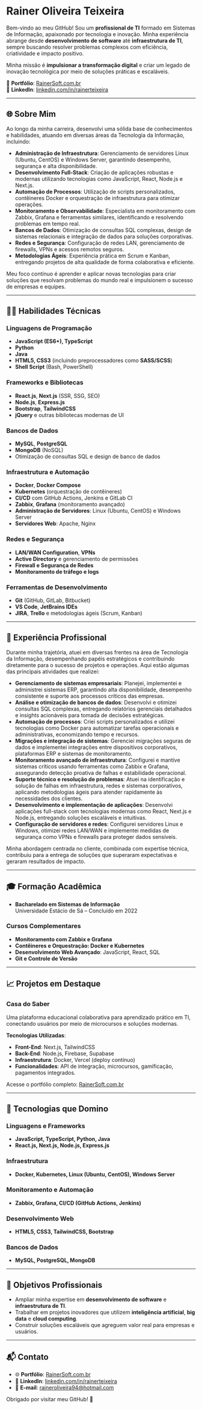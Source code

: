 # Rainer Oliveira Teixeira

Bem-vindo ao meu GitHub! Sou um **profissional de TI** formado em Sistemas de Informação, apaixonado por tecnologia e inovação. Minha experiência abrange desde **desenvolvimento de software** até **infraestrutura de TI**, sempre buscando resolver problemas complexos com eficiência, criatividade e impacto positivo.

Minha missão é **impulsionar a transformação digital** e criar um legado de inovação tecnológica por meio de soluções práticas e escaláveis.

🌟 **Portfólio**: [RainerSoft.com.br](https://www.rainersoft.com.br)  
🌟 **LinkedIn**: [linkedin.com/in/rainerteixeira](https://www.linkedin.com/in/rainerteixeira)

---

## 🌐 Sobre Mim

Ao longo da minha carreira, desenvolvi uma sólida base de conhecimentos e habilidades, atuando em diversas áreas da Tecnologia da Informação, incluindo:

- **Administração de Infraestrutura**: Gerenciamento de servidores Linux (Ubuntu, CentOS) e Windows Server, garantindo desempenho, segurança e alta disponibilidade.
- **Desenvolvimento Full-Stack**: Criação de aplicações robustas e modernas utilizando tecnologias como JavaScript, React, Node.js e Next.js.
- **Automação de Processos**: Utilização de scripts personalizados, contêineres Docker e orquestração de infraestrutura para otimizar operações.
- **Monitoramento e Observabilidade**: Especialista em monitoramento com Zabbix, Grafana e ferramentas similares, identificando e resolvendo problemas em tempo real.
- **Bancos de Dados**: Otimização de consultas SQL complexas, design de sistemas relacionais e integração de dados para soluções corporativas.
- **Redes e Segurança**: Configuração de redes LAN, gerenciamento de firewalls, VPNs e acessos remotos seguros.
- **Metodologias Ágeis**: Experiência prática em Scrum e Kanban, entregando projetos de alta qualidade de forma colaborativa e eficiente.

Meu foco contínuo é aprender e aplicar novas tecnologias para criar soluções que resolvam problemas do mundo real e impulsionem o sucesso de empresas e equipes.

---

## 🧑‍💻 Habilidades Técnicas

### Linguagens de Programação
- **JavaScript (ES6+), TypeScript**
- **Python**
- **Java**
- **HTML5, CSS3** (incluindo preprocessadores como **SASS/SCSS**)
- **Shell Script** (Bash, PowerShell)

### Frameworks e Bibliotecas
- **React.js**, **Next.js** (SSR, SSG, SEO)
- **Node.js**, **Express.js**
- **Bootstrap**, **TailwindCSS**
- **jQuery** e outras bibliotecas modernas de UI

### Bancos de Dados
- **MySQL**, **PostgreSQL**
- **MongoDB** (NoSQL)
- Otimização de consultas SQL e design de banco de dados

### Infraestrutura e Automação
- **Docker**, **Docker Compose**
- **Kubernetes** (orquestração de contêineres)
- **CI/CD** com GitHub Actions, Jenkins e GitLab CI
- **Zabbix**, **Grafana** (monitoramento avançado)
- **Administração de Servidores**: Linux (Ubuntu, CentOS) e Windows Server
- **Servidores Web**: Apache, Nginx

### Redes e Segurança
- **LAN/WAN Configuration**, **VPNs**
- **Active Directory** e gerenciamento de permissões
- **Firewall e Segurança de Redes**
- **Monitoramento de tráfego e logs**

### Ferramentas de Desenvolvimento
- **Git** (GitHub, GitLab, Bitbucket)
- **VS Code**, **JetBrains IDEs**
- **JIRA**, **Trello** e metodologias ágeis (Scrum, Kanban)

---

## 🎯 Experiência Profissional

Durante minha trajetória, atuei em diversas frentes na área de Tecnologia da Informação, desempenhando papéis estratégicos e contribuindo diretamente para o sucesso de projetos e operações. Aqui estão algumas das principais atividades que realizei:

- **Gerenciamento de sistemas empresariais**: Planejei, implementei e administrei sistemas ERP, garantindo alta disponibilidade, desempenho consistente e suporte aos processos críticos das empresas.  
- **Análise e otimização de bancos de dados**: Desenvolvi e otimizei consultas SQL complexas, entregando relatórios gerenciais detalhados e insights acionáveis para tomada de decisões estratégicas.  
- **Automação de processos**: Criei scripts personalizados e utilizei tecnologias como Docker para automatizar tarefas operacionais e administrativas, economizando tempo e recursos.  
- **Migrações e integração de sistemas**: Gerenciei migrações seguras de dados e implementei integrações entre dispositivos corporativos, plataformas ERP e sistemas de monitoramento.  
- **Monitoramento avançado de infraestrutura**: Configurei e mantive sistemas críticos usando ferramentas como Zabbix e Grafana, assegurando detecção proativa de falhas e estabilidade operacional.  
- **Suporte técnico e resolução de problemas**: Atuei na identificação e solução de falhas em infraestrutura, redes e sistemas corporativos, aplicando metodologias ágeis para atender rapidamente às necessidades dos clientes.  
- **Desenvolvimento e implementação de aplicações**: Desenvolvi aplicações full-stack com tecnologias modernas como React, Next.js e Node.js, entregando soluções escaláveis e intuitivas.  
- **Configuração de servidores e redes**: Configurei servidores Linux e Windows, otimizei redes LAN/WAN e implementei medidas de segurança como VPNs e firewalls para proteger dados sensíveis.

Minha abordagem centrada no cliente, combinada com expertise técnica, contribuiu para a entrega de soluções que superaram expectativas e geraram resultados de impacto.

---

## 🎓 Formação Acadêmica

- **Bacharelado em Sistemas de Informação**  
  Universidade Estácio de Sá – Concluído em 2022

### Cursos Complementares
- **Monitoramento com Zabbix e Grafana**  
- **Contêineres e Orquestração: Docker e Kubernetes**  
- **Desenvolvimento Web Avançado**: JavaScript, React, SQL  
- **Git e Controle de Versão**

---

## 📈 Projetos em Destaque

### **Casa do Saber**  
Uma plataforma educacional colaborativa para aprendizado prático em TI, conectando usuários por meio de microcursos e soluções modernas.  

**Tecnologias Utilizadas**:  
- **Front-End**: Next.js, TailwindCSS  
- **Back-End**: Node.js, Firebase, Supabase  
- **Infraestrutura**: Docker, Vercel (deploy contínuo)  
- **Funcionalidades**: API de integração, microcursos, gamificação, pagamentos integrados.

Acesse o portfólio completo: [RainerSoft.com.br](https://www.rainersoft.com.br)

---

## 🚀 Tecnologias que Domino

### Linguagens e Frameworks
- **JavaScript, TypeScript, Python, Java**
- **React.js, Next.js, Node.js, Express.js**

### Infraestrutura
- **Docker, Kubernetes, Linux (Ubuntu, CentOS), Windows Server**

### Monitoramento e Automação
- **Zabbix, Grafana, CI/CD (GitHub Actions, Jenkins)**

### Desenvolvimento Web
- **HTML5, CSS3, TailwindCSS, Bootstrap**

### Bancos de Dados
- **MySQL, PostgreSQL, MongoDB**

---

## 🌟 Objetivos Profissionais

- Ampliar minha expertise em **desenvolvimento de software** e **infraestrutura de TI**.  
- Trabalhar em projetos inovadores que utilizem **inteligência artificial**, **big data** e **cloud computing**.  
- Construir soluções escaláveis que agreguem valor real para empresas e usuários.

---

## 📬 Contato

- 🌐 **Portfólio**: [RainerSoft.com.br](https://www.rainersoft.com.br)  
- 💼 **LinkedIn**: [linkedin.com/in/rainerteixeira](https://www.linkedin.com/in/rainerteixeira)  
- 📧 **E-mail**: [raineroliveira94@hotmail.com](mailto:raineroliveira94@hotmail.com)  

Obrigado por visitar meu GitHub! 🚀
